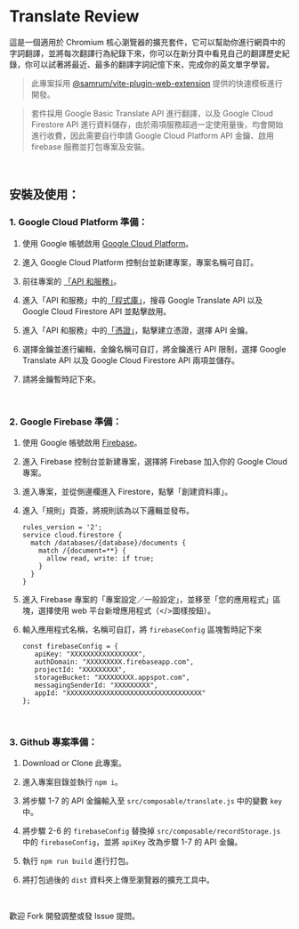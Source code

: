 # Translate Review

這是一個適用於 Chromium 核心瀏覽器的擴充套件，它可以幫助你進行網頁中的字詞翻譯，並將每次翻譯行為紀錄下來，你可以在新分頁中看見自己的翻譯歷史紀錄，你可以試著將最近、最多的翻譯字詞記憶下來，完成你的英文單字學習。

> 此專案採用 [@samrum/vite-plugin-web-extension](https://github.com/samrum/vite-plugin-web-extension) 提供的快速模板進行開發。

> 套件採用 Google Basic Translate API 進行翻譯，以及 Google Cloud Firestore API 進行資料儲存，由於兩項服務超過一定使用量後，均會開始進行收費，因此需要自行申請 Google Cloud Platform API 金鑰、啟用 firebase 服務並打包專案及安裝。

<br />

## 安裝及使用：

### 1. Google Cloud Platform 準備：

1. 使用 Google 帳號啟用 [Google Cloud Platform](https://cloud.google.com/)。

2. 進入 Google Cloud Platform 控制台並新建專案，專案名稱可自訂。

3. 前往專案的 [「API 和服務」](https://console.cloud.google.com/apis/dashboard)。

4. 進入「API 和服務」中的[「程式庫」](https://console.cloud.google.com/apis/library)，搜尋 Google Translate API 以及 Google Cloud Firestore API 並點擊啟用。

5. 進入「API 和服務」中的[「憑證」](https://console.cloud.google.com/apis/credentials)，點擊建立憑證，選擇 API 金鑰。

6. 選擇金鑰並進行編輯，金鑰名稱可自訂，將金鑰進行 API 限制，選擇 Google Translate API 以及 Google Cloud Firestore API 兩項並儲存。

7. 請將金鑰暫時記下來。

<br />

### 2. Google Firebase 準備：

1. 使用 Google 帳號啟用 [Firebase](https://firebase.google.com/)。

2. 進入 Firebase 控制台並新建專案，選擇將 Firebase 加入你的 Google Cloud 專案。

3. 進入專案，並從側邊欄進入 Firestore，點擊「創建資料庫」。

4. 進入「規則」頁簽，將規則該為以下邏輯並發布。

   ```
   rules_version = '2';
   service cloud.firestore {
     match /databases/{database}/documents {
       match /{document=**} {
         allow read, write: if true;
       }
     }
   }
   ```

5. 進入 Firebase 專案的「專案設定／一般設定」，並移至「您的應用程式」區塊，選擇使用 web 平台新增應用程式（</>圖樣按鈕）。

6. 輸入應用程式名稱，名稱可自訂，將 `firebaseConfig` 區塊暫時記下來
   ```
   const firebaseConfig = {
      apiKey: "XXXXXXXXXXXXXXXXX",
      authDomain: "XXXXXXXXX.firebaseapp.com",
      projectId: "XXXXXXXXX",
      storageBucket: "XXXXXXXXX.appspot.com",
      messagingSenderId: "XXXXXXXXX",
      appId: "XXXXXXXXXXXXXXXXXXXXXXXXXXXXXXXXXX"
   };
   ```

<br />

### 3. Github 專案準備：

1.  Download or Clone 此專案。

2.  進入專案目錄並執行 `npm i`。

3.  將步驟 1-7 的 API 金鑰輸入至 `src/composable/translate.js` 中的變數 `key` 中。

4.  將步驟 2-6 的 `firebaseConfig` 替換掉 `src/composable/recordStorage.js` 中的 `firebaseConfig`，並將 `apiKey` 改為步驟 1-7 的 API 金鑰。

5.  執行 `npm run build` 進行打包。

6.  將打包過後的 `dist` 資料夾上傳至瀏覽器的擴充工具中。

<br />

歡迎 Fork 開發調整或發 Issue 提問。
